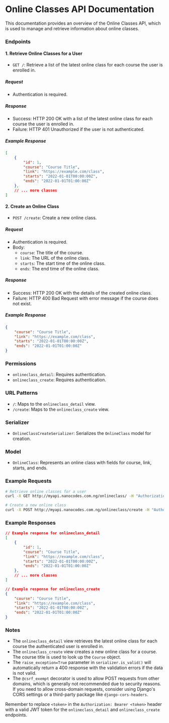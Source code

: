 # Online Classes API Documentation

This documentation provides an overview of the Online Classes API, which is used to manage and retrieve information about online classes.

### Endpoints

#### 1. Retrieve Online Classes for a User

- `GET /`: Retrieve a list of the latest online class for each course the user is enrolled in.

##### Request

- Authentication is required.

##### Response

- Success: HTTP 200 OK with a list of the latest online class for each course the user is enrolled in.
- Failure: HTTP 401 Unauthorized if the user is not authenticated.

##### Example Response

```json
[
    {
        "id": 1,
        "course": "Course Title",
        "link": "https://example.com/class",
        "starts": "2022-01-01T00:00:00Z",
        "ends": "2022-01-01T01:00:00Z"
    },
    // ... more classes
]
```

#### 2. Create an Online Class

- `POST /create`: Create a new online class.

##### Request

- Authentication is required.
- Body:
  - `course`: The title of the course.
  - `link`: The URL of the online class.
  - `starts`: The start time of the online class.
  - `ends`: The end time of the online class.

##### Response

- Success: HTTP 200 OK with the details of the created online class.
- Failure: HTTP 400 Bad Request with error message if the course does not exist.

##### Example Response

```json
{
    "course": "Course Title",
    "link": "https://example.com/class",
    "starts": "2022-01-01T00:00:00Z",
    "ends": "2022-01-01T01:00:00Z"
}
```

### Permissions

- `onlineclass_detail`: Requires authentication.
- `onlineclass_create`: Requires authentication.

### URL Patterns

- `/`: Maps to the `onlineclass_detail` view.
- `/create`: Maps to the `onlineclass_create` view.

### Serializer

- `OnlineClassCreateSerializer`: Serializes the `OnlineClass` model for creation.

### Model

- `OnlineClass`: Represents an online class with fields for course, link, starts, and ends.

### Example Requests

```bash
# Retrieve online classes for a user
curl -X GET http://myapi.nanocodes.com.ng/onlineclass/ -H "Authorization: Bearer <token>"

# Create a new online class
curl -X POST http://myapi.nanocodes.com.ng/onlineclass/create -H "Authorization: Bearer <token>" -d '{"course": "Course Title", "link": "https://example.com/class", "starts": "2022-01-01T00:00:00Z", "ends": "2022-01-01T01:00:00Z"}'
```

### Example Responses

```json
// Example response for onlineclass_detail
[
    {
        "id": 1,
        "course": "Course Title",
        "link": "https://example.com/class",
        "starts": "2022-01-01T00:00:00Z",
        "ends": "2022-01-01T01:00:00Z"
    },
    // ... more classes
]

// Example response for onlineclass_create
{
    "course": "Course Title",
    "link": "https://example.com/class",
    "starts": "2022-01-01T00:00:00Z",
    "ends": "2022-01-01T01:00:00Z"
}
```

### Notes

- The `onlineclass_detail` view retrieves the latest online class for each course the authenticated user is enrolled in.
- The `onlineclass_create` view creates a new online class for a course. The course title is used to look up the `Course` object.
- The `raise_exception=True` parameter in `serializer.is_valid()` will automatically return a 400 response with the validation errors if the data is not valid.
- The `@csrf_exempt` decorator is used to allow POST requests from other domains, which is generally not recommended due to security reasons. If you need to allow cross-domain requests, consider using Django's CORS settings or a third-party package like `django-cors-headers`.

Remember to replace `<token>` in the `Authorization: Bearer <token>` header with a valid JWT token for the `onlineclass_detail` and `onlineclass_create` endpoints.
